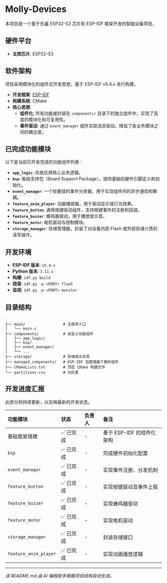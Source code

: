 # Molly-Devices

本项目是一个基于乐鑫 ESP32-S3 芯片和 ESP-IDF 框架开发的智能设备项目。

## 硬件平台

- **主控芯片**: ESP32-S3

## 软件架构

项目采用模块化的组件式开发思想，基于 ESP-IDF v5.4.x 进行构建。

- **开发框架**: [ESP-IDF](https://docs.espressif.com/projects/esp-idf/zh_CN/latest/esp32s3/)
- **构建系统**: CMake
- **核心思想**:
    - **组件化**: 所有功能被封装在 `components/` 目录下的独立组件中，实现了高度的模块化和可复用性。
    - **事件驱动**: 通过 `event_manager` 组件实现消息驱动，降低了各业务模块之间的耦合度。

## 已完成功能模块

以下是当前已开发完成的功能组件列表：

- **`app_logic`**: 存放应用核心业务逻辑。
- **`bsp`**: 板级支持包（Board Support Package），提供基础的硬件引脚定义和初始化。
- **`event_manager`**: 一个轻量级的事件分发器，用于实现组件间的异步通信和解耦。
- **`feature_anim_player`**: 动画播放器，用于驱动显示或灯光效果。
- **`feature_button`**: 通用按键驱动组件，支持按键事件的注册和回调。
- **`feature_buzzer`**: 蜂鸣器驱动，用于播放提示音。
- **`feature_motor`**: 电机驱动与控制模块。
- **`storage_manager`**: 存储管理器，封装了对设备内部 Flash 或外部存储介质的读写操作。

## 开发环境

- **ESP-IDF 版本**: `v5.4.x`
- **Python 版本**: `3.11.x`
- **构建**: `idf.py build`
- **烧录**: `idf.py -p <PORT> flash`
- **监视**: `idf.py -p <PORT> monitor`

## 目录结构

```
.
├── main/                 # 主程序入口
│   └── main.c
├── components/           # 自定义功能组件
│   ├── app_logic/
│   ├── bsp/
│   ├── event_manager/
│   └── ...
├── storage/              # 存储相关实现
├── managed_components/   # ESP-IDF 包管理器下载的组件
├── CMakeLists.txt        # 顶层 CMake 构建文件
└── partitions.csv        # 分区表
```

## 开发进度汇报

此部分将持续更新，以反映最新的开发状态。

| 功能模块 | 状态 | 负责人 | 备注 |
| :--- | :--- | :--- | :--- |
| 基础框架搭建 | ✅ 已完成 | - | 基于 ESP-IDF 的组件化架构 |
| `bsp` | ✅ 已完成 | - | 完成硬件初始化配置 |
| `event_manager` | ✅ 已完成 | - | 实现事件注册、分发机制 |
| `feature_button` | ✅ 已完成 | - | 实现按键驱动及事件上报 |
| `feature_buzzer` | ✅ 已完成 | - | 实现蜂鸣器驱动 |
| `feature_motor` | ✅ 已完成 | - | 实现电机驱动 |
| `storage_manager` | ✅ 已完成 | - | 封装存储接口 |
| `feature_anim_player` | ✅ 已完成 | - | 实现动画播放逻辑 |

---
*该 README.md 由 AI 编程助手根据项目结构自动生成。*
